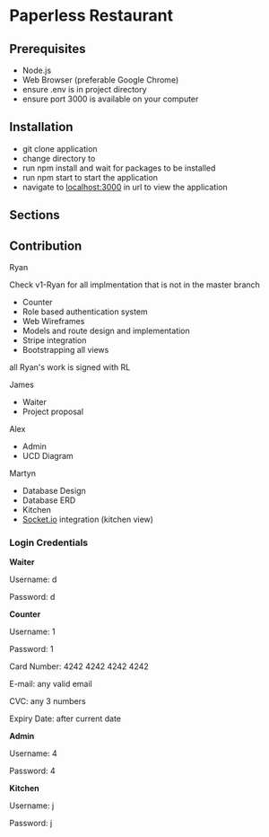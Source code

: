 # Paperless Restaurant

## Prerequisites

- Node.js
- Web Browser (preferable Google Chrome)
- ensure .env is in project directory
- ensure port 3000 is available on your computer

## Installation

- git clone application
- change directory to
- run npm install and wait for packages to be installed
- run npm start to start the application
- navigate to [localhost:3000](http://localhost:3000) in url to view the application

## Sections

## Contribution

Ryan

Check v1-Ryan for all implmentation that is not in the master branch


- Counter
- Role based authentication system
- Web Wireframes
- Models and route design and implementation
- Stripe integration
- Bootstrapping all views

all Ryan's work is signed with RL

James

- Waiter
- Project proposal

Alex

- Admin
- UCD Diagram

Martyn

- Database Design
- Database ERD
- Kitchen
- [Socket.io](http://socket.io) integration (kitchen view)

### Login Credentials

**Waiter**

Username: d

Password: d

**Counter**

Username: 1

Password: 1

Card Number: 4242 4242 4242 4242

E-mail: any valid email

CVC: any 3 numbers

Expiry Date: after current date


**Admin**

Username:  4

Password: 4

**Kitchen**

Username: j

Password: j

##
